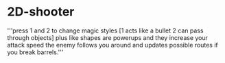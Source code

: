 # 2D-shooter
'''press  1 and 2 to change magic styles [1 acts like a bullet 2 can pass through objects]
plus like shapes are powerups and they increase your attack speed
the enemy follows you around and updates possible routes if you break barrels.'''
